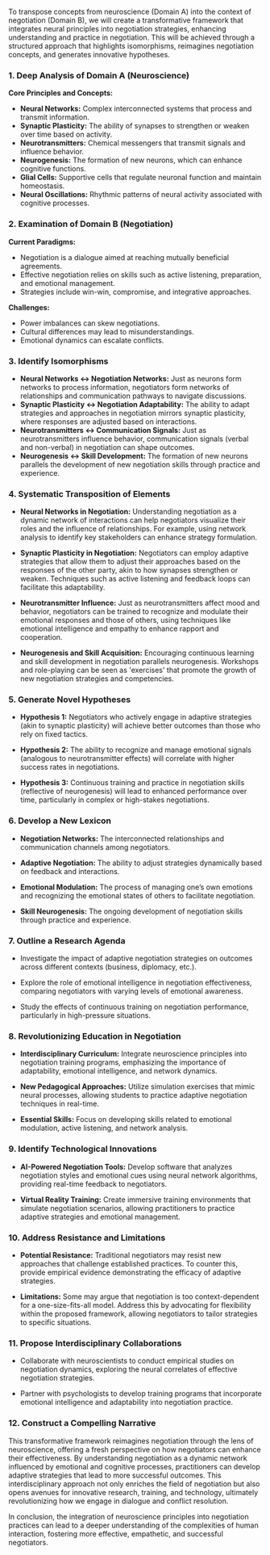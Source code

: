 To transpose concepts from neuroscience (Domain A) into the context of negotiation (Domain B), we will create a transformative framework that integrates neural principles into negotiation strategies, enhancing understanding and practice in negotiation. This will be achieved through a structured approach that highlights isomorphisms, reimagines negotiation concepts, and generates innovative hypotheses.

### 1. Deep Analysis of Domain A (Neuroscience)

**Core Principles and Concepts:**
- **Neural Networks:** Complex interconnected systems that process and transmit information.
- **Synaptic Plasticity:** The ability of synapses to strengthen or weaken over time based on activity.
- **Neurotransmitters:** Chemical messengers that transmit signals and influence behavior.
- **Neurogenesis:** The formation of new neurons, which can enhance cognitive functions.
- **Glial Cells:** Supportive cells that regulate neuronal function and maintain homeostasis.
- **Neural Oscillations:** Rhythmic patterns of neural activity associated with cognitive processes.

### 2. Examination of Domain B (Negotiation)

**Current Paradigms:**
- Negotiation is a dialogue aimed at reaching mutually beneficial agreements.
- Effective negotiation relies on skills such as active listening, preparation, and emotional management.
- Strategies include win-win, compromise, and integrative approaches.

**Challenges:**
- Power imbalances can skew negotiations.
- Cultural differences may lead to misunderstandings.
- Emotional dynamics can escalate conflicts.

### 3. Identify Isomorphisms

- **Neural Networks ↔ Negotiation Networks:** Just as neurons form networks to process information, negotiators form networks of relationships and communication pathways to navigate discussions.
- **Synaptic Plasticity ↔ Negotiation Adaptability:** The ability to adapt strategies and approaches in negotiation mirrors synaptic plasticity, where responses are adjusted based on interactions.
- **Neurotransmitters ↔ Communication Signals:** Just as neurotransmitters influence behavior, communication signals (verbal and non-verbal) in negotiation can shape outcomes.
- **Neurogenesis ↔ Skill Development:** The formation of new neurons parallels the development of new negotiation skills through practice and experience.

### 4. Systematic Transposition of Elements

- **Neural Networks in Negotiation:** Understanding negotiation as a dynamic network of interactions can help negotiators visualize their roles and the influence of relationships. For example, using network analysis to identify key stakeholders can enhance strategy formulation.
  
- **Synaptic Plasticity in Negotiation:** Negotiators can employ adaptive strategies that allow them to adjust their approaches based on the responses of the other party, akin to how synapses strengthen or weaken. Techniques such as active listening and feedback loops can facilitate this adaptability.

- **Neurotransmitter Influence:** Just as neurotransmitters affect mood and behavior, negotiators can be trained to recognize and modulate their emotional responses and those of others, using techniques like emotional intelligence and empathy to enhance rapport and cooperation.

- **Neurogenesis and Skill Acquisition:** Encouraging continuous learning and skill development in negotiation parallels neurogenesis. Workshops and role-playing can be seen as 'exercises' that promote the growth of new negotiation strategies and competencies.

### 5. Generate Novel Hypotheses

- **Hypothesis 1:** Negotiators who actively engage in adaptive strategies (akin to synaptic plasticity) will achieve better outcomes than those who rely on fixed tactics.
  
- **Hypothesis 2:** The ability to recognize and manage emotional signals (analogous to neurotransmitter effects) will correlate with higher success rates in negotiations.

- **Hypothesis 3:** Continuous training and practice in negotiation skills (reflective of neurogenesis) will lead to enhanced performance over time, particularly in complex or high-stakes negotiations.

### 6. Develop a New Lexicon

- **Negotiation Networks:** The interconnected relationships and communication channels among negotiators.
  
- **Adaptive Negotiation:** The ability to adjust strategies dynamically based on feedback and interactions.

- **Emotional Modulation:** The process of managing one’s own emotions and recognizing the emotional states of others to facilitate negotiation.

- **Skill Neurogenesis:** The ongoing development of negotiation skills through practice and experience.

### 7. Outline a Research Agenda

- Investigate the impact of adaptive negotiation strategies on outcomes across different contexts (business, diplomacy, etc.).
  
- Explore the role of emotional intelligence in negotiation effectiveness, comparing negotiators with varying levels of emotional awareness.

- Study the effects of continuous training on negotiation performance, particularly in high-pressure situations.

### 8. Revolutionizing Education in Negotiation

- **Interdisciplinary Curriculum:** Integrate neuroscience principles into negotiation training programs, emphasizing the importance of adaptability, emotional intelligence, and network dynamics.

- **New Pedagogical Approaches:** Utilize simulation exercises that mimic neural processes, allowing students to practice adaptive negotiation techniques in real-time.

- **Essential Skills:** Focus on developing skills related to emotional modulation, active listening, and network analysis.

### 9. Identify Technological Innovations

- **AI-Powered Negotiation Tools:** Develop software that analyzes negotiation styles and emotional cues using neural network algorithms, providing real-time feedback to negotiators.

- **Virtual Reality Training:** Create immersive training environments that simulate negotiation scenarios, allowing practitioners to practice adaptive strategies and emotional management.

### 10. Address Resistance and Limitations

- **Potential Resistance:** Traditional negotiators may resist new approaches that challenge established practices. To counter this, provide empirical evidence demonstrating the efficacy of adaptive strategies.

- **Limitations:** Some may argue that negotiation is too context-dependent for a one-size-fits-all model. Address this by advocating for flexibility within the proposed framework, allowing negotiators to tailor strategies to specific situations.

### 11. Propose Interdisciplinary Collaborations

- Collaborate with neuroscientists to conduct empirical studies on negotiation dynamics, exploring the neural correlates of effective negotiation strategies.

- Partner with psychologists to develop training programs that incorporate emotional intelligence and adaptability into negotiation practice.

### 12. Construct a Compelling Narrative

This transformative framework reimagines negotiation through the lens of neuroscience, offering a fresh perspective on how negotiators can enhance their effectiveness. By understanding negotiation as a dynamic network influenced by emotional and cognitive processes, practitioners can develop adaptive strategies that lead to more successful outcomes. This interdisciplinary approach not only enriches the field of negotiation but also opens avenues for innovative research, training, and technology, ultimately revolutionizing how we engage in dialogue and conflict resolution. 

In conclusion, the integration of neuroscience principles into negotiation practices can lead to a deeper understanding of the complexities of human interaction, fostering more effective, empathetic, and successful negotiators.